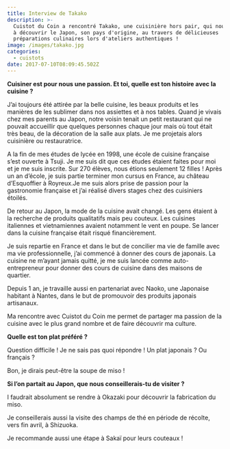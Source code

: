 ```yaml
---
title: Interview de Takako
description: >-
  Cuistot du Coin a rencontré Takako, une cuisinière hors pair, qui nous invite
  à découvrir le Japon, son pays d'origine, au travers de délicieuses
  préparations culinaires lors d'ateliers authentiques !
image: /images/takako.jpg
categories:
  - cuistots
date: 2017-07-10T08:09:45.502Z
---
```

**Cuisiner est pour nous une passion. Et toi, quelle est ton histoire avec la cuisine ?**

J’ai toujours été attirée par la belle cuisine, les beaux produits et les manières de les sublimer dans nos assiettes et à nos tables. Quand je vivais chez mes parents au Japon, notre voisin tenait un petit restaurant qui ne pouvait accueillir que quelques personnes chaque jour mais où tout était très beau, de la décoration de la salle aux plats. Je me projetais alors cuisinière ou restauratrice.

A la fin de mes études de lycée en 1998, une école de cuisine française s’est ouverte à Tsuji. Je me suis dit que ces études étaient faites pour moi et je me suis inscrite. Sur 270 élèves, nous étions seulement 12 filles ! Après un an d’école, je suis partie terminer mon cursus en France, au château d’Esquoffier à Royreux.Je me suis alors prise de passion pour la gastronomie française et j’ai réalisé divers stages chez des cuisiniers étoilés.

De retour au Japon, la mode de la cuisine avait changé. Les gens étaient à la recherche de produits qualitatifs mais peu couteux. Les cuisines italiennes et vietnamiennes avaient notamment le vent en poupe. Se lancer dans la cuisine française était risqué financièrement.

Je suis repartie en France et dans le but de concilier ma vie de famille avec ma vie professionnelle, j’ai commencé à donner des cours de japonais. La cuisine ne m’ayant jamais quitté, je me suis lancée comme auto-entrepreneur pour donner des cours de cuisine dans des maisons de quartier.

Depuis 1 an, je travaille aussi en partenariat avec Naoko, une Japonaise habitant à Nantes, dans le but de promouvoir des produits japonais artisanaux.

Ma rencontre avec Cuistot du Coin me permet de partager ma passion de la cuisine avec le plus grand nombre et de faire découvrir ma culture.





**Quelle est ton plat préféré ?**

Question difficile ! Je ne sais pas quoi répondre ! Un plat japonais ? Ou français ?

Bon, je dirais peut-être la soupe de miso !





**Si l’on partait au Japon, que nous conseillerais-tu de visiter ?**

I faudrait absolument se rendre à Okazaki pour découvrir la fabrication du miso.

Je conseillerais aussi la visite des champs de thé en période de récolte, vers fin avril, à Shizuoka.

Je recommande aussi une étape à Sakaï pour leurs couteaux !

